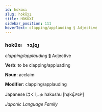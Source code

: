 ```yaml
---
id: hoküxı
slug: hoküxı
title: HOKÜXI
sidebar_position: 111
hoverText: clapping/applauding § Adjective
---
```


### hoküxı&emsp;<span kind="abugida">ɂɔʄɋȷ</span>

*clapping/applauding* **§** Adjective

**Verb**: to be clapping/appluading

**Noun**: acclaim

**Modifier**: clapping/applauding

Japanese は​くしゅ hakushu [ha̠kɯ̟̊ᵝɕɨᵝ]

*Japonic Language Family*